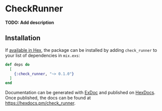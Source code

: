 # CheckRunner

**TODO: Add description**

## Installation

If [available in Hex](https://hex.pm/docs/publish), the package can be installed
by adding `check_runner` to your list of dependencies in `mix.exs`:

```elixir
def deps do
  [
    {:check_runner, "~> 0.1.0"}
  ]
end
```

Documentation can be generated with [ExDoc](https://github.com/elixir-lang/ex_doc)
and published on [HexDocs](https://hexdocs.pm). Once published, the docs can
be found at <https://hexdocs.pm/check_runner>.

